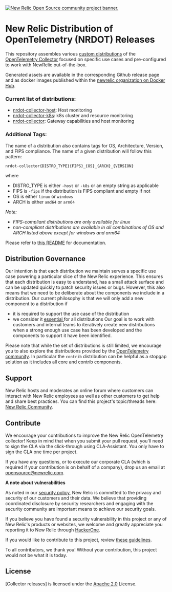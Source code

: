 <a href="https://opensource.newrelic.com/oss-category/#community-project"><picture><source media="(prefers-color-scheme: dark)" srcset="https://github.com/newrelic/opensource-website/raw/main/src/images/categories/dark/Community_Project.png"><source media="(prefers-color-scheme: light)" srcset="https://github.com/newrelic/opensource-website/raw/main/src/images/categories/Community_Project.png"><img alt="New Relic Open Source community project banner." src="https://github.com/newrelic/opensource-website/raw/main/src/images/categories/Community_Project.png"></picture></a>

# New Relic Distribution of OpenTelemetry (NRDOT) Releases 

This repository assembles various [custom distributions](https://opentelemetry.io/docs/collector/distributions/#custom-distributions) of the [OpenTelemetry Collector](https://opentelemetry.io/docs/collector/) focused on specific use cases and pre-configured to work with NewRelic out-of-the-box.

Generated assets are available in the corresponding Github release page and as docker images published within the [newrelic organization on Docker Hub](https://hub.docker.com/u/newrelic).

### Current list of distributions:

- [nrdot-collector-host](./distributions/nrdot-collector-host/): Host monitoring
- [nrdot-collector-k8s](./distributions/nrdot-collector-k8s/): k8s cluster and resource monitoring
- [nrdot-collector](./distributions/nrdot-collector): Gateway capabilities and host monitoring

### Additional Tags:

The name of a distribution also contains tags for OS, Architecture, Version, and FIPS compliance.
The name of a given distribution will follow this pattern:

```
nrdot-collector{DISTRO_TYPE}{FIPS}_{OS}_{ARCH}_{VERSION}
```

where 

- DISTRO_TYPE is either `-host` or `-k8s` or an empty string as applicable
- FIPS is `-fips` if the distribution is FIPS compliant and empty if not
- OS is either `linux` or `windows`
- ARCH is either `amd64` or `arm64`

_Note:_

- _FIPS-compliant distributions are only available for linux_
- _non-compliant distributions are available in all combinations of OS and ARCH listed above except for windows and arm64_


Please refer to [this README](./distributions/README.md) for documentation.

## Distribution Governance
Our intention is that each distribution we maintain serves a specific use case powering a particular slice of the New Relic experience. This ensures that each distribution is easy to understand, has a small attack surface and can be updated quickly to patch security issues or bugs.
However, this also means that we need to be deliberate about the components we include in a distribution. Our current
philosophy is that we will only add a new component to a distribution if
- it is required to support the use case of the distribution
- we consider it [essential ](./distributions/core-components.md) for all distributions
Our goal is to work with customers and internal teams to iteratively create new distributions when a strong enough use case has been developed and the components to support it have been identified.

Please note that while the set of distributions is still limited, we encourage you to also explore the distributions provided by the [OpenTelemetry community](https://github.com/open-telemetry/opentelemetry-collector-releases/tree/main/distributions). In particular the `contrib` distribution can be helpful as a stopgap solution as it includes all core and contrib components.

## Support

New Relic hosts and moderates an online forum where customers can interact with New Relic employees as well as other customers to get help and share best practices. You can find this project's topic/threads here: [New Relic Community](https://forum.newrelic.com).

## Contribute

We encourage your contributions to improve the New Relic OpenTelemetry collector! Keep in mind that when you submit your pull request, you'll need to sign the CLA via the click-through using CLA-Assistant. You only have to sign the CLA one time per project.

If you have any questions, or to execute our corporate CLA (which is required if your contribution is on behalf of a company), drop us an email at opensource@newrelic.com.

**A note about vulnerabilities**

As noted in our [security policy](../../security/policy), New Relic is committed to the privacy and security of our customers and their data. We believe that providing coordinated disclosure by security researchers and engaging with the security community are important means to achieve our security goals.

If you believe you have found a security vulnerability in this project or any of New Relic's products or websites, we welcome and greatly appreciate you reporting it to New Relic through [HackerOne](https://hackerone.com/newrelic).

If you would like to contribute to this project, review [these guidelines](./CONTRIBUTING.md).

To all contributors, we thank you!  Without your contribution, this project would not be what it is today.

## License
[Collector releases] is licensed under the [Apache 2.0](http://apache.org/licenses/LICENSE-2.0.txt) License.
